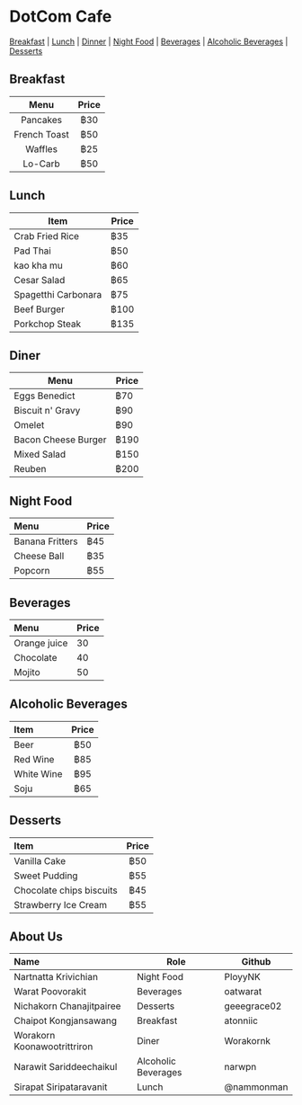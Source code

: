 # DotCom Cafe

[Breakfast](#breakfast) | [Lunch](#lunch) | [Dinner](#dinner) | [Night Food](#night-food) | [Beverages](#beverages) | [Alcoholic Beverages](#alcoholic-beverages) | [Desserts](#desserts)
## Breakfast
| Menu | Price |
|:------------:|:------------:|
| Pancakes | ฿30 |
| French Toast | ฿50 |
| Waffles | ฿25 | 
| Lo-Carb | ฿50 |

## Lunch 
| Item | Price |
|------|-------|
| Crab Fried Rice | ฿35 |
| Pad Thai | ฿50 |
| kao kha mu | ฿60 |
| Cesar Salad | ฿65 |
| Spagetthi Carbonara | ฿75 |
| Beef Burger | ฿100 |
| Porkchop Steak | ฿135 |

## Diner
| Menu | Price |
|---------|-------------|
| Eggs Benedict | ฿70 |
| Biscuit n' Gravy | ฿90 |
| Omelet | ฿90 |
| Bacon Cheese Burger | ฿190 |
| Mixed Salad | ฿150 |
| Reuben | ฿200 |

## Night Food
| Menu               | Price|
|:-------------------------|----------|
| Banana Fritters          | ฿45       |
| Cheese Ball              | ฿35       |
| Popcorn                  | ฿55       |

## Beverages 
| Menu                 | Price|
|:-------------------------|----------|
| Orange juice               | 30    |
| Chocolate              |  40     |
| Mojito               | 50      |

## Alcoholic Beverages  
| Item       | Price |
|:-----------|:-----:|
| Beer       | ฿50   |
| Red Wine   | ฿85   |
| White Wine | ฿95   |
| Soju       | ฿65   |

## Desserts  
| Item       | Price |
|:-----------|:-----:|
| Vanilla Cake       | ฿50   |
| Sweet Pudding  | ฿55   |
| Chocolate chips biscuits | ฿45   |
| Strawberry Ice Cream     | ฿55   |

## About Us
| Name      | Role      | Github          |
|:----------|-----------|-----------------|
| Nartnatta Krivichian | Night Food | PloyyNK |
| Warat Poovorakit | Beverages | oatwarat |
| Nichakorn Chanajitpairee | Desserts| geeegrace02 |
| Chaipot Kongjansawang | Breakfast | atonniic |
| Worakorn Koonawootrittriron | Diner | Worakornk |
| Narawit Sariddeechaikul | Alcoholic Beverages | narwpn |
| Sirapat Siripataravanit | Lunch | @nammonman |

